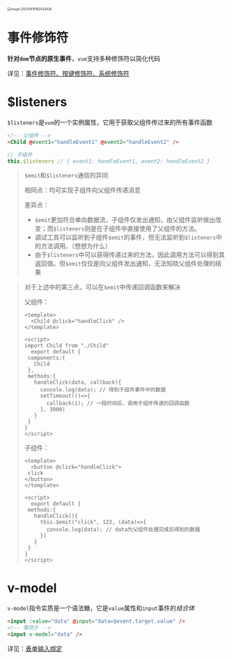  <img src="https://s2.loli.net/2025/02/03/SrDCuIyTAkqchR1.png" alt="image-20230418162432426" style="zoom:50%;" />



# 事件修饰符

**针对`dom`节点的原生事件**，`vue`支持多种修饰符以简化代码

详见：[事件修饰符、按键修饰符、系统修饰符](https://cn.vuejs.org/v2/guide/events.html#%E4%BA%8B%E4%BB%B6%E4%BF%AE%E9%A5%B0%E7%AC%A6)

# $listeners

`$listeners`是`vue`的一个实例属性，它用于获取父组件传过来的所有事件函数

```html
<!-- 父组件 -->
<Child @event1="handleEvent1" @event2="handleEvent2" />
```



```js
// 子组件
this.$listeners // { event1: handleEvent1, event2: handleEvent2 }
```

> `$emit`和`$listeners`通信的异同
>
> 相同点：均可实现子组件向父组件传递消息
>
> 差异点：
>
> - `$emit`更加符合单向数据流，子组件仅发出通知，由父组件监听做出改变；而`$listeners`则是在子组件中直接使用了父组件的方法。
> - 调试工具可以监听到子组件`$emit`的事件，但无法监听到`$listeners`中的方法调用。（想想为什么）
> - 由于`$listeners`中可以获得传递过来的方法，因此调用方法可以得到其返回值。但`$emit`仅仅是向父组件发出通知，无法知晓父组件处理的结果

> 对于上述中的第三点，可以在`$emit`中传递回调函数来解决
>
> 父组件：
>
> ```vue
> <template>
> 	<Child @click="handleClick" />
> </template>
> 
> <script>
> import Child from "./Child"
> 	export default {
>  components:{
>    Child
>  },
>  methods:{
>    handleClick(data, callback){
>      console.log(data); // 得到子组件事件中的数据
>      setTimeout(()=>{
>        callback(1); // 一段时间后，调用子组件传递的回调函数
>      }, 3000)
>    }
>  }
> }
> </script>
> ```
>
> 子组件：
>
> ```vue
> <template>
> 	<button @click="handleClick">
>  click
> </button>
> </template>
> 
> <script>
> 	export default {
>  methods:{
>    handleClick(){
>      this.$emit("click", 123, (data)=>{
>        console.log(data); // data为父组件处理完成后得到的数据
>      })
>    }
>  }
> }
> </script>
> ```

# v-model

`v-model`指令实质是一个语法糖，它是`value`属性和`input`事件的*结合体*

```html
<input :value="data" @input="data=$event.target.value" />
<!-- 等同于 -->
<input v-model="data" />
```

详见：[表单输入绑定](https://cn.vuejs.org/v2/guide/forms.html)